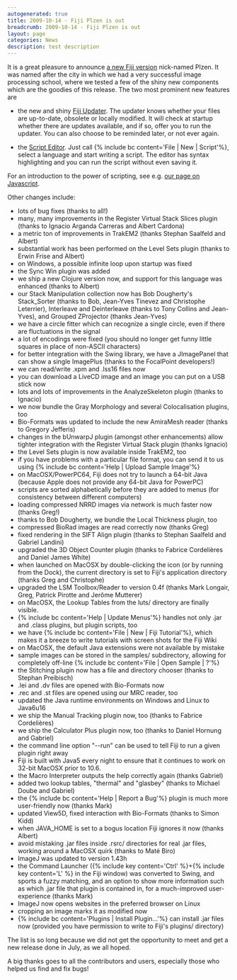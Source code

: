 ```yaml
---
autogenerated: true
title: 2009-10-14 - Fiji Plzen is out
breadcrumb: 2009-10-14 - Fiji Plzen is out
layout: page
categories: News
description: test description
---
```


It is a great pleasure to announce [a new Fiji version](Downloads ) nick-named Plzen. It was named after the city in which we had a very successful image processing school, where we tested a few of the shiny new components which are the goodies of this release. The two most prominent new features are

-   the new and shiny [Fiji Updater](Update_Fiji ). The updater knows whether your files are up-to-date, obsolete or locally modified. It will check at startup whether there are updates available, and if so, offer you to run the updater. You can also choose to be reminded later, or not ever again.

<!-- -->

-   the [Script Editor](Using_the_Script_Editor ). Just call {% include bc content='File | New | Script'%}, select a language and start writing a script. The editor has syntax highlighting and you can run the script without even saving it.

For an introduction to the power of scripting, see e.g. [our page on Javascript](https://fiji.sc/wiki/index.php/Javascript_Scripting).

Other changes include:

-   lots of bug fixes (thanks to all!)
-   many, many improvements in the Register Virtual Stack Slices plugin (thanks to Ignacio Arganda Carreras and Albert Cardona)
-   a metric ton of improvements in TrakEM2 (thanks Stephan Saalfeld and Albert)
-   substantial work has been performed on the Level Sets plugin (thanks to Erwin Frise and Albert)
-   on Windows, a possible infinite loop upon startup was fixed
-   the Sync Win plugin was added
-   we ship a new Clojure version now, and support for this language was enhanced (thanks to Albert)
-   our Stack Manipulation collection now has Bob Dougherty's Stack\_Sorter (thanks to Bob, Jean-Yves Tinevez and Christophe Leterrier), Interleave and Deinterleave (thanks to Tony Collins and Jean-Yves), and Grouped ZProjector (thanks Jean-Yves)
-   we have a circle fitter which can recognize a single circle, even if there are fluctuations in the signal
-   a lot of encodings were fixed (you should no longer get funny little squares in place of non-ASCII characters)
-   for better integration with the Swing library, we have a JImagePanel that can show a single ImagePlus (thanks to the FocalPoint developers!)
-   we can read/write .xpm and .lss16 files now
-   you can download a LiveCD image and an image you can put on a USB stick now
-   lots and lots of improvements in the AnalyzeSkeleton plugin (thanks to Ignacio)
-   we now bundle the Gray Morphology and several Colocalisation plugins, too
-   Bio-Formats was updated to include the new AmiraMesh reader (thanks to Gregory Jefferis)
-   changes in the bUnwarpJ plugin (amongst other enhancements) allow tighter integration with the Register Virtual Stack plugin (thanks Ignacio)
-   the Level Sets plugin is now available inside TrakEM2, too
-   if you have problems with a particular file format, you can send it to us using {% include bc content='Help | Upload Sample Image'%}
-   on MacOSX/PowerPC64, Fiji does not try to launch a 64-bit Java (because Apple does not provide any 64-bit Java for PowerPC)
-   scripts are sorted alphabetically before they are added to menus (for consistency between different computers)
-   loading compressed NRRD images via network is much faster now (thanks Greg!)
-   thanks to Bob Dougherty, we bundle the Local Thickness plugin, too
-   compressed BioRad images are read correctly now (thanks Greg)
-   fixed rendering in the SIFT Align plugin (thanks to Stephan Saalfeld and Gabriel Landini)
-   upgraded the 3D Object Counter plugin (thanks to Fabrice Cordelières and Daniel James White)
-   when launched on MacOSX by double-clicking the icon (or by running from the Dock), the current directory is set to Fiji's application directory (thanks Greg and Christophe)
-   upgraded the LSM Toolbox/Reader to version 0.4f (thanks Mark Longair, Greg, Patrick Pirotte and Jerôme Mutterer)
-   on MacOSX, the Lookup Tables from the luts/ directory are finally visible.
-   {% include bc content='Help | Update Menus'%} handles not only .jar and .class plugins, but plugin scripts, too
-   we have {% include bc content='File | New | Fiji Tutorial'%}, which makes it a breeze to write tutorials with screen shots for the Fiji Wiki
-   on MacOSX, the default Java extensions were not available by mistake
-   sample images can be stored in the samples/ subdirectory, allowing for completely off-line {% include bc content='File | Open Sample | ?'%}
-   the Stitching plugin now has a file and directory chooser (thanks to Stephan Preibisch)
-   .lei and .dv files are opened with Bio-Formats now
-   .rec and .st files are opened using our MRC reader, too
-   updated the Java runtime environments on Windows and Linux to Java6u16
-   we ship the Manual Tracking plugin now, too (thanks to Fabrice Cordelières)
-   we ship the Calculator Plus plugin now, too (thanks to Daniel Hornung and Gabriel)
-   the command line option "--run" can be used to tell Fiji to run a given plugin right away
-   Fiji is built with Java5 every night to ensure that it continues to work on 32-bit MacOSX prior to 10.6.
-   the Macro Interpreter outputs the help correctly again (thanks Gabriel)
-   added two lookup tables, "thermal" and "glasbey" (thanks to Michael Doube and Gabriel)
-   the {% include bc content='Help | Report a Bug'%} plugin is much more user-friendly now (thanks Mark)
-   updated View5D, fixed interaction with Bio-Formats (thanks to Simon Kidd)
-   when JAVA\_HOME is set to a bogus location Fiji ignores it now (thanks Albert)
-   avoid mistaking .jar files inside .rsrc/ directories for real .jar files, working around a MacOSX quirk (thanks to Maté Biro)
-   ImageJ was updated to version 1.43h
-   the Command Launcher ({% include key content='Ctrl' %}+{% include key content='L' %} in the Fiji window) was converted to Swing, and sports a fuzzy matching, and an option to show more information such as which .jar file that plugin is contained in, for a much-improved user-experience (thanks Mark)
-   ImageJ now opens websites in the preferred browser on Linux
-   cropping an image marks it as modified now
-   {% include bc content='Plugins | Install Plugin...'%} can install .jar files now (provided you have permission to write to Fiji's plugins/ directory)

The list is so long because we did not get the opportunity to meet and get a new release done in July, as we all hoped.

A big thanks goes to all the contributors and users, especially those who helped us find and fix bugs!


